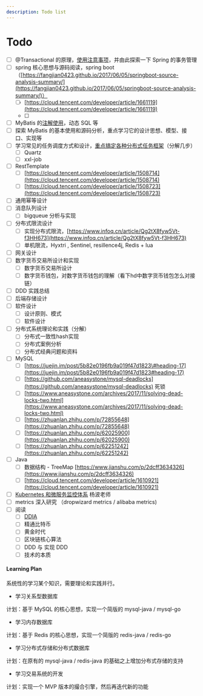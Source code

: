 ```yaml
---
description: Todo list
---
```


# Todo

* [ ] @Transactional 的原理，[使用注意事项](https://blog.csdn.net/qq_20597727/article/details/84900994)，并由此探索一下 Spring 的事务管理
* [ ] spring 核心思想与源码阅读，spring boot （[https://fangjian0423.github.io/2017/06/05/springboot-source-analysis-summary/](https://fangjian0423.github.io/2017/06/05/springboot-source-analysis-summary/)）
  * [ ] [https://cloud.tencent.com/developer/article/1661119](https://cloud.tencent.com/developer/article/1661119)
  * [ ] 
* [ ] MyBatis 的[注解使用](https://blog.csdn.net/wfq784967698/article/details/78786001)，动态 SQL 等 
* [ ] 探索 MyBatis 的基本使用和源码分析，重点学习它的设计思想、模型、接口、实现等
* [ ] 学习常见的任务调度方式和设计，[重点搞定各种分布式任务框架](https://my.oschina.net/vivotech/blog/3190348#h3_16)（分解几步）
  * [ ] Quartz
  * [ ] xxl-job
* [ ] RestTemplate
  * [ ] [https://cloud.tencent.com/developer/article/1508714](https://cloud.tencent.com/developer/article/1508714)
  * [ ] [https://cloud.tencent.com/developer/article/1508723](https://cloud.tencent.com/developer/article/1508723)
* [ ] 通用幂等设计
* [ ] 消息队列设计
  * [ ] bigqueue 分析与实现
* [ ] 分布式限流设计
  * [ ] 实现分布式限流，[https://www.infoq.cn/article/Qg2tX8fyw5Vt-f3HH673](https://www.infoq.cn/article/Qg2tX8fyw5Vt-f3HH673)
  * [ ] 单机限流，Hyxtri , Sentinel, resillence4j, Redis + lua
* [ ] 网关设计
* [ ] 数字货币交易所设计和实现
  * [ ] 数字货币交易所设计
  * [ ] 数字货币钱包，对数字货币钱包的理解（看下hd中数字货币钱包怎么对接链）
* [ ] DDD 实践总结
* [ ] 后端存储设计
* [ ] 软件设计
  * [ ] 设计原则、模式
  * [ ] 软件设计
* [ ] 分布式系统理论和实践（分解）
  * [ ] 分布式一致性hash实现
  * [ ] 分布式案例分析
  * [ ] 分布式经典问题和资料
* [ ] MySQL
  * [ ] [https://juejin.im/post/5b82e0196fb9a019f47d1823\#heading-17](https://juejin.im/post/5b82e0196fb9a019f47d1823#heading-17)
  * [ ] [https://github.com/aneasystone/mysql-deadlocks](https://github.com/aneasystone/mysql-deadlocks) 死锁
  * [ ] [https://www.aneasystone.com/archives/2017/11/solving-dead-locks-two.html](https://www.aneasystone.com/archives/2017/11/solving-dead-locks-two.html)
  * [ ] [https://zhuanlan.zhihu.com/p/72855648](https://zhuanlan.zhihu.com/p/72855648)
  * [ ] [https://zhuanlan.zhihu.com/p/62025900](https://zhuanlan.zhihu.com/p/62025900)
  * [ ] [https://zhuanlan.zhihu.com/p/62251242](https://zhuanlan.zhihu.com/p/62251242)
* [ ] Java
  * [ ] 数据结构 - TreeMap [https://www.jianshu.com/p/2dcff3634326](https://www.jianshu.com/p/2dcff3634326)
  * [ ] [https://cloud.tencent.com/developer/article/1610921](https://cloud.tencent.com/developer/article/1610921)
* [ ] [Kubernetes 和微服务监控体系](https://space.bilibili.com/518029478?spm_id_from=333.788.b_765f7570696e666f.2) 杨波老师
* [ ] metrics 深入研究 （dropwizard metrics / alibaba metrics\)
* [ ] 阅读
  * [ ] [DDIA](https://github.com/Vonng/ddia/blob/master/ch1.md)
  * [ ] 精通比特币
  * [ ] 黄金时代
  * [ ] 区块链核心算法
  * [ ] DDD 与 实现 DDD
  * [ ] 技术的本质

#### Learning Plan

系统性的学习某个知识，需要理论和实践并行。

* 学习关系型数据库

计划：基于 MySQL 的核心思想，实现一个简版的 mysql-java / mysql-go

* 学习内存数据库

计划：基于 Redis 的核心思想，实现一个简版的 redis-java / redis-go

* 学习分布式存储和分布式数据库

计划：在原有的 mysql-java / redis-java 的基础之上增加分布式存储的支持

* 学习交易系统的开发

计划：实现一个 MVP 版本的撮合引擎，然后再迭代新的功能

